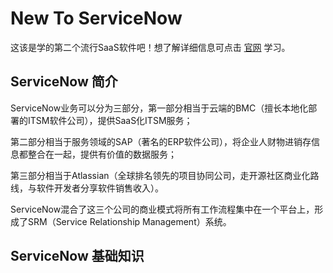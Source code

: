 # New To ServiceNow


这该是学的第二个流行SaaS软件吧！想了解详细信息可点击 [官网](https://developer.servicenow.com/dev.do) 学习。

<!--more-->

## ServiceNow 简介

ServiceNow业务可以分为三部分，第一部分相当于云端的BMC（擅长本地化部署的ITSM软件公司），提供SaaS化ITSM服务；

第二部分相当于服务领域的SAP（著名的ERP软件公司），将企业人财物进销存信息都整合在一起，提供有价值的数据服务；

第三部分相当于Atlassian（全球排名领先的项目协同公司，走开源社区商业化路线，与软件开发者分享软件销售收入）。

ServiceNow混合了这三个公司的商业模式将所有工作流程集中在一个平台上，形成了SRM（Service Relationship Management）系统。

## ServiceNow 基础知识


























